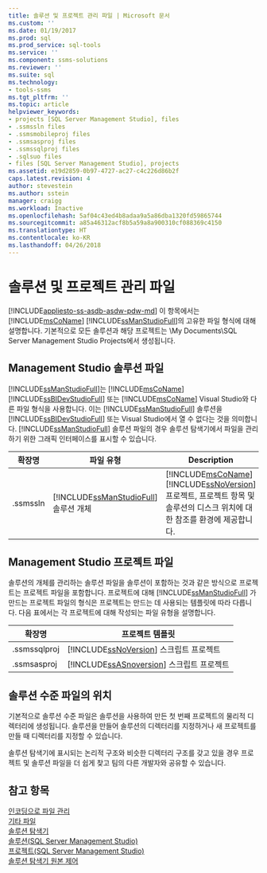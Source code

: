 ```yaml
---
title: 솔루션 및 프로젝트 관리 파일 | Microsoft 문서
ms.custom: ''
ms.date: 01/19/2017
ms.prod: sql
ms.prod_service: sql-tools
ms.service: ''
ms.component: ssms-solutions
ms.reviewer: ''
ms.suite: sql
ms.technology:
- tools-ssms
ms.tgt_pltfrm: ''
ms.topic: article
helpviewer_keywords:
- projects [SQL Server Management Studio], files
- .ssmssln files
- .ssmsmobileproj files
- .ssmsasproj files
- .ssmssqlproj files
- .sqlsuo files
- files [SQL Server Management Studio], projects
ms.assetid: e19d2859-0b97-4727-ac27-c4c226d86b2f
caps.latest.revision: 4
author: stevestein
ms.author: sstein
manager: craigg
ms.workload: Inactive
ms.openlocfilehash: 5af04c43ed4b8adaa9a5a86dba1320fd59865744
ms.sourcegitcommit: a85a46312acf8b5a59a8a900310cf088369c4150
ms.translationtype: HT
ms.contentlocale: ko-KR
ms.lasthandoff: 04/26/2018
---
```

# <a name="files-that-manage-solutions-and-projects"></a>솔루션 및 프로젝트 관리 파일
[!INCLUDE[appliesto-ss-asdb-asdw-pdw-md](../../includes/appliesto-ss-asdb-asdw-pdw-md.md)]
 이 항목에서는 [!INCLUDE[msCoName](../../includes/msconame_md.md)] [!INCLUDE[ssManStudioFull](../../includes/ssmanstudiofull_md.md)]의 고유한 파일 형식에 대해 설명합니다. 기본적으로 모든 솔루션과 해당 프로젝트는 \My Documents\SQL Server Management Studio Projects에서 생성됩니다.  


## <a name="management-studio-solution-files"></a>Management Studio 솔루션 파일  
[!INCLUDE[ssManStudioFull](../../includes/ssmanstudiofull_md.md)]는 [!INCLUDE[msCoName](../../includes/msconame_md.md)] [!INCLUDE[ssBIDevStudioFull](../../includes/ssbidevstudiofull_md.md)] 또는 [!INCLUDE[msCoName](../../includes/msconame_md.md)] Visual Studio와 다른 파일 형식을 사용합니다. 이는 [!INCLUDE[ssManStudioFull](../../includes/ssmanstudiofull_md.md)] 솔루션을 [!INCLUDE[ssBIDevStudioFull](../../includes/ssbidevstudiofull_md.md)] 또는 Visual Studio에서 열 수 없다는 것을 의미합니다. [!INCLUDE[ssManStudioFull](../../includes/ssmanstudiofull_md.md)] 솔루션 파일의 경우 솔루션 탐색기에서 파일을 관리하기 위한 그래픽 인터페이스를 표시할 수 있습니다.  
   
|확장명|파일 유형|Description|만든 사람|  
|-------------|-------------|---------------|--------------|  
|.ssmssln|[!INCLUDE[ssManStudioFull](../../includes/ssmanstudiofull_md.md)] 솔루션 개체|[!INCLUDE[msCoName](../../includes/msconame_md.md)] [!INCLUDE[ssNoVersion](../../includes/ssnoversion_md.md)] 프로젝트, 프로젝트 항목 및 솔루션의 디스크 위치에 대한 참조를 환경에 제공합니다.|[!INCLUDE[ssManStudioFull](../../includes/ssmanstudiofull_md.md)]|  
  
## <a name="management-studio-project-files"></a>Management Studio 프로젝트 파일  
솔루션의 개체를 관리하는 솔루션 파일을 솔루션이 포함하는 것과 같은 방식으로 프로젝트는 프로젝트 파일을 포함합니다. 프로젝트에 대해 [!INCLUDE[ssManStudioFull](../../includes/ssmanstudiofull_md.md)] 가 만드는 프로젝트 파일의 형식은 프로젝트는 만드는 데 사용되는 템플릿에 따라 다릅니다. 다음 표에서는 각 프로젝트에 대해 작성되는 파일 유형을 설명합니다.  
   
|확장명|프로젝트 템플릿|  
|-------------|--------------------|  
|.ssmssqlproj|[!INCLUDE[ssNoVersion](../../includes/ssnoversion_md.md)] 스크립트 프로젝트|  
|.ssmsasproj|[!INCLUDE[ssASnoversion](../../includes/ssasnoversion_md.md)] 스크립트 프로젝트|  
   
## <a name="location-of-solution-level-files"></a>솔루션 수준 파일의 위치  
기본적으로 솔루션 수준 파일은 솔루션을 사용하여 만든 첫 번째 프로젝트의 물리적 디렉터리에 생성됩니다. 솔루션을 만들어 솔루션의 디렉터리를 지정하거나 새 프로젝트를 만들 때 디렉터리를 지정할 수 있습니다.  
 
솔루션 탐색기에 표시되는 논리적 구조와 비슷한 디렉터리 구조를 갖고 있을 경우 프로젝트 및 솔루션 파일을 더 쉽게 찾고 팀의 다른 개발자와 공유할 수 있습니다.  
   
## <a name="see-also"></a>참고 항목  
[인코딩으로 파일 관리](../../ssms/solution/manage-files-with-encoding.md)  
[기타 파일](../../ssms/solution/miscellaneous-files.md)  
[솔루션 탐색기](../../ssms/solution/solution-explorer.md)  
[솔루션&#40;SQL Server Management Studio&#41;](../../ssms/solution/solutions-sql-server-management-studio.md)  
[프로젝트&#40;SQL Server Management Studio&#41;](../../ssms/solution/projects-sql-server-management-studio.md)  
[솔루션 탐색기 원본 제어](https://msdn.microsoft.com/en-us/library/ms173879.aspx)  
  
